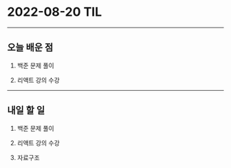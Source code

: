 # 2022-08-20 TIL

---

## 오늘 배운 점

1. 백준 문제 풀이

2. 리액트 강의 수강

---

## 내일 할 일

1. 백준 문제 풀이

2. 리액트 강의 수강

3. 자료구조